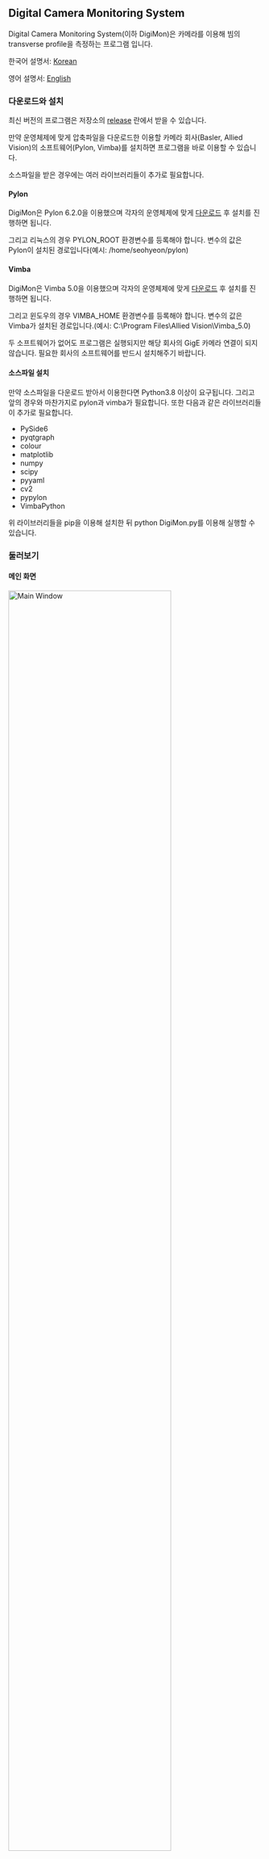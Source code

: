 Digital Camera Monitoring System
-------------
Digital Camera Monitoring System(이하 DigiMon)은 카메라를 이용해 빔의 transverse profile을 측정하는 프로그램 입니다.

한국어 설명서: [Korean](https://github.com/Somhammer/DigiMon/blob/master/README_KR.md)

영어 설명서: [English](https://github.com/Somhammer/DigiMon/blob/master/README.md)

### 다운로드와 설치
최신 버전의 프로그램은 저장소의 [release](https://github.com/Somhammer/DigiMon/releases) 란에서 받을 수 있습니다.

만약 운영체제에 맞게 압축파일을 다운로드한 이용할 카메라 회사(Basler, Allied Vision)의 소프트웨어(Pylon, Vimba)를 설치하면 프로그램을 바로 이용할 수 있습니다. 

소스파일을 받은 경우에는 여러 라이브러리들이 추가로 필요합니다.

#### Pylon
DigiMon은 Pylon 6.2.0을 이용했으며 각자의 운영체제에 맞게 [다운로드](https://www.baslerweb.com/ko/sales-support/downloads/software-downloads/) 후 설치를 진행하면 됩니다.

그리고 리눅스의 경우 PYLON_ROOT 환경변수를 등록해야 합니다. 변수의 값은 Pylon이 설치된 경로입니다(예시: /home/seohyeon/pylon)
#### Vimba
DigiMon은 Vimba 5.0을 이용했으며 각자의 운영체제에 맞게 [다운로드](https://www.alliedvision.com/en/products/vimba-sdk/#c1497) 후 설치를 진행하면 됩니다.

그리고 윈도우의 경우 VIMBA_HOME 환경변수를 등록해야 합니다. 변수의 값은 Vimba가 설치된 경로입니다.(예시: C:\Program Files\Allied Vision\Vimba_5.0)


두 소프트웨어가 없어도 프로그램은 실행되지만 해당 회사의 GigE 카메라 연결이 되지 않습니다. 필요한 회사의 소프트웨어를 반드시 설치해주기 바랍니다.

#### 소스파일 설치
만약 소스파일을 다운로드 받아서 이용한다면 Python3.8 이상이 요구됩니다. 그리고 앞의 경우와 마찬가지로 pylon과 vimba가 필요합니다.
또한 다음과 같은 라이브러리들이 추가로 필요합니다.

- PySide6
- pyqtgraph
- colour
- matplotlib
- numpy
- scipy
- pyyaml
- cv2
- pypylon
- VimbaPython

위 라이브러리들을 pip을 이용해 설치한 뒤 python DigiMon.py를 이용해 실행할 수 있습니다.

### 둘러보기
#### 메인 화면
<img src="figs/mainwindow.png" width="80%" height="80%" title="Main Window"></img>

#### 셋업

<img src="figs/setupwindow.png" width="70%" height="70%" title="Setup Window"></img>


셋업 버튼을 눌러 창을 띄우면 Connection, Photo, Calibration 세 탭이 나타납니다.

그리고 탭 위에는 Save, Load 버튼과 콤보박스가 있습니다. 셋업을 마치고 Save 버튼을 눌러서 셋업을 저장, Load 버튼을 눌러 이전에 만든 셋업을 불러올 수 있습니다.

또 DigiMon 폴더의 setup 아래에 있는 셋업들은 콤보박스에 저장이 됩니다.

또한 맨 아래의 This settings will be used later 체크박스가 체크되어 있으면 setup 폴더 밑에 last로 저장이 되며, 다음에 콤보박스에서 불러오는 것으로 바로 이용할 수 있습니다.


이제 각각의 탭에 대해 살펴보겠습니다.

Connection 탭은 카메라와 (필요하다면) 원격으로 카메라 위치를 조정하는 장치(NCC에서는 라즈베리 파이에 신호를 받는 서버를 구축, 이하 컨트롤러)를 연결할 수 있습니다.

먼저 카메라의 경우 제품에 맞게 SDK를 선택한 뒤 (OpenCV의 경우 URL을 입력하고) Connect 버튼을 누르면 프로그램이 IP 카메라를 찾아 연결합니다.

연결이 성공할 경우 Connect 체크박스가 체크됩니다.

- 안드로이드 카메라 연결 예시

IP Webcam 앱을 이용하였습니다.

<img src="figs/connection-opencv.gif" width="70%" height="70%" title="Connection Android"></img>

- Basler CCD 카메라 연결 예시

acA 1600 - 20gm CCD 카메라를 이용하였습니다.

<img src="figs/connection-basler.gif" width="70%" height="70%" title="Connection Basler"></img>

- Allied Vision 카메라 연결 예시

(테스트 아직 못함)

컨트롤러의 경우 Use Network Camera Control Server 체크박스를 체크하고 IP와 Port 번호를 입력한 뒤 Connection 버튼을 누르면 연결이 됩니다.

<img src="figs/Controller.gif" width="70%" height="70%" title="Connection Controller"></img>


연결이 성공하면 Photo 탭에 카메라로 찍은 사진이 표시됩니다. 그리고 Photo 탭에서 게인, 노출시간, ROI, 필터를 설정할 수 있습니다.

ROI의 경우 이미지 창에서 영역을 클릭, 드래그로 선택하거나 슬라이더를 조절해 선택할 수 있습니다. 만약 ROI 설정이 끝났다면 이미지 더블클릭을 통해 적용할 수 있습니다.

<img src="figs/Photo-ROI.gif" width="70%" height="70%" title="ROI"></img>

슬라이더들은 키보드 좌우화살표로 움직일 수 있으며 기본은 0.1%단위로 움직이고 컨트롤 버튼을 누를시 1%, 시프트 버튼을 누를시 10% 단위로 움직입니다.

필터는 원하는 필터를 선택한 뒤 값들을 입력하고 Apply 버튼을 누르면 적용됩니다. 


Calibration 창에서는 기울어진 사진을 회전 또는 투영변환을 통해 기울어짐을 없앨 수 있습니다. 그리고 픽셀 당 실제 거리를 설정해줄 수 있습니다.

Open을 통해 Calibration 용 이미지를 불러오면 사진 아래의 회전각 조절을 통해 이미지를 반시계방향으로 돌릴 수 있습니다.

<img src="figs/Calibration-rotation.gif" width="70%" height="70%" title="ROI"></img>

그리고 투영변환을 위한 네 점을 찍고 Convert 버튼을 이용해 변환할 수 있습니다. 불러온 이미지에서 찍은 네 점은 변환된 이미지에 그려진 보라색 사각형의 각 꼭지점이 됩니다. 또한 이 사각형의 크기는 Transformed image size 란에서 결정할 수 있습니다. 아무것도 입력하지 않으면 원래 이미지에서 찍은 점 사이의 거리로 결정됩니다(가로는 위쪽의 두 점, 세로는 왼쪽의 두 점).

<img src="figs/Calibration-convert.gif" width="70%" height="70%" title="ROI"></img>

투영변환을 위한 점들은 마우스 좌클릭으로 생성, 우클릭으로 삭제할 수 있으며 컨트롤 + 화살표 버튼으로 1픽셀 단위로 움직일 수 있습니다.

<img src="figs/Calibration-move.gif" width="30%" height="30%" title="ROI"></img>

그리고 Calibration까지 마치고 Open 버튼을 누르면 메인 화면에 카메라 영상이 나타나게 됩니다.

